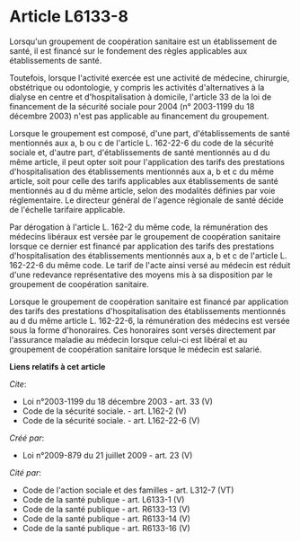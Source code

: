 # Article L6133-8

Lorsqu'un groupement de coopération sanitaire est un établissement de santé, il est financé sur le fondement des règles
applicables aux établissements de santé. 

Toutefois, lorsque l'activité exercée est une activité de médecine, chirurgie, obstétrique ou odontologie, y compris les
activités d'alternatives à la dialyse en centre et d'hospitalisation à domicile, l'article 33 de la loi de financement de la
sécurité sociale pour 2004 (n° 2003-1199 du 18 décembre 2003) n'est pas applicable au financement du groupement. 

Lorsque le groupement est composé, d'une part, d'établissements de santé mentionnés aux a, b ou c de l'article L. 162-22-6 du
code de la sécurité sociale et, d'autre part, d'établissements de santé mentionnés au d du même article, il peut opter soit
pour l'application des tarifs des prestations d'hospitalisation des établissements mentionnés aux a, b et c du même article,
soit pour celle des tarifs applicables aux établissements de santé mentionnés au d du même article, selon des modalités
définies par voie réglementaire. Le directeur général de l'agence régionale de santé décide de l'échelle tarifaire
applicable. 

Par dérogation à l'article L. 162-2 du même code, la rémunération des médecins libéraux est versée par le groupement de
coopération sanitaire lorsque ce dernier est financé par application des tarifs des prestations d'hospitalisation des
établissements mentionnés aux a, b et c de l'article L. 162-22-6 du même code. Le tarif de l'acte ainsi versé au médecin est
réduit d'une redevance représentative des moyens mis à sa disposition par le groupement de coopération sanitaire. 

Lorsque le groupement de coopération sanitaire est financé par application des tarifs des prestations d'hospitalisation des
établissements mentionnés au d du même article L. 162-22-6, la rémunération des médecins est versée sous la forme
d'honoraires. Ces honoraires sont versés directement par l'assurance maladie au médecin lorsque celui-ci est libéral et au
groupement de coopération sanitaire lorsque le médecin est salarié.

**Liens relatifs à cet article**

_Cite_:

  - Loi n°2003-1199 du 18 décembre 2003 - art. 33 (V)
  - Code de la sécurité sociale. - art. L162-2 (V)
  - Code de la sécurité sociale. - art. L162-22-6 (V)

_Créé par_:

  - Loi n°2009-879 du 21 juillet 2009 - art. 23 (V)

_Cité par_:

  - Code de l'action sociale et des familles - art. L312-7 (VT)
  - Code de la santé publique - art. L6133-1 (V)
  - Code de la santé publique - art. R6133-13 (V)
  - Code de la santé publique - art. R6133-14 (V)
  - Code de la santé publique - art. R6133-16 (V)
